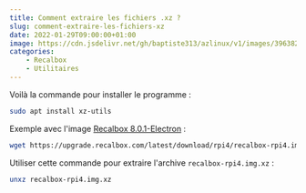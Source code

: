 ```yaml
---
title: Comment extraire les fichiers .xz ?
slug: comment-extraire-les-fichiers-xz
date: 2022-01-29T09:00:00+01:00
image: https://cdn.jsdelivr.net/gh/baptiste313/azlinux/v1/images/3963826/raw.webp
categories:
    - Recalbox
    - Utilitaires
---
```


Voilà la commande pour installer le programme :

```bash
sudo apt install xz-utils
```

Exemple avec l'image [Recalbox 8.0.1-Electron](https://www.recalbox.com/fr/download/stable/allimages/) : 

```bash
wget https://upgrade.recalbox.com/latest/download/rpi4/recalbox-rpi4.img.xz
```

Utiliser cette commande pour extraire l'archive `recalbox-rpi4.img.xz` :

```bash
unxz recalbox-rpi4.img.xz
```